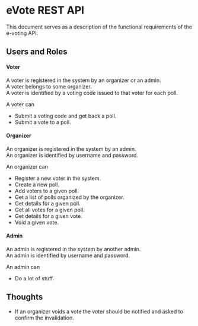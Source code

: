 # eVote REST API

This document serves as a description of the functional requirements of the
e-voting API.

## Users and Roles

#### Voter

A voter is registered in the system by an organizer or an admin.  
A voter belongs to some organizer.  
A voter is identified by a voting code issued to that voter for each poll.

A voter can

* Submit a voting code and get back a poll.
* Submit a vote to a poll.

#### Organizer

An organizer is registered in the system by an admin.  
An organizer is identified by username and password.

An organizer can

* Register a new voter in the system.
* Create a new poll.
* Add voters to a given poll.
* Get a list of polls organized by the organizer.
* Get details for a given poll.
* Get all votes for a given poll.
* Get details for a given vote.
* Void a given vote.

#### Admin

An admin is registered in the system by another admin.  
An admin is identified by username and password.

An admin can

* Do a lot of stuff.


## Thoughts

* If an organizer voids a vote the voter should be notified and asked to
  confirm the invalidation.
